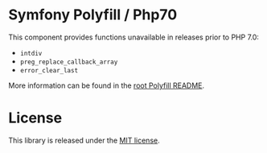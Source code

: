 Symfony Polyfill / Php70
========================

This component provides functions unavailable in releases prior to PHP 7.0:

- `intdiv`
- `preg_replace_callback_array`
- `error_clear_last`

More information can be found in the 
[root Polyfill README](https://github.com/symfony/polyfill/blob/master/README.md).

License
=======

This library is released under the [MIT license](LICENSE).